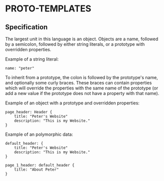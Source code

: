 # PROTO-TEMPLATES

## Specification

The largest unit in this language is an object. 
Objects are a name, followed by a semicolon, 
followed by either string literals, 
or a prototype with overridden properties.


Example of a string literal: 
```
name: "peter"
```

To inherit from a prototype, the colon is followed by the prototype's name, 
and optionally some curly braces. These braces can contain properties which
will override the properties with the same name of the prototype 
(or add a new value if the prototype does not have a property with that name).


Example of an object with a prototype and overridden properties:
```
page_header: Header {
    title: "Peter's Website"
    description: "This is my Website."
}
```


Example of an polymorphic data:
```
default_header: {
    title: "Peter's Website"
    description: "This is my Website."
}

page_1_header: default_header {
    title: "About Peter"
}
```